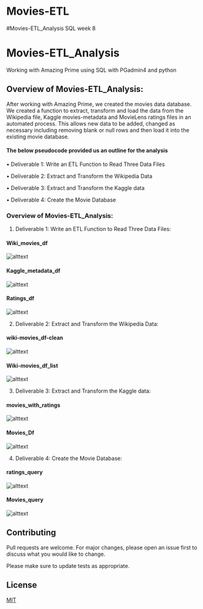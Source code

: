 # Movies-ETL
#Movies-ETL_Analysis
SQL week 8
# Movies-ETL_Analysis
Working with Amazing Prime using SQL with PGadmin4 and python
## Overview of Movies-ETL_Analysis:

After working with Amazing Prime, we created the movies data database. We created a function to extract, transform and load the data from the Wikipedia file, Kaggle movies-metadata and MovieLens ratings files in an automated process. This allows new data to be added, changed as necessary including removing blank or null rows and then load it into the existing movie database.

#### The below pseudocode provided us an outline for the analysis

•	Deliverable 1: Write an ETL Function to Read Three Data Files

•	Deliverable 2: Extract and Transform the Wikipedia Data

•	Deliverable 3: Extract and Transform the Kaggle data

•	Deliverable 4: Create the Movie Database

### Overview of Movies-ETL_Analysis:

1.	Deliverable 1: Write an ETL Function to Read Three Data Files:

#### Wiki_movies_df

![alttext](https://github.com/mbehr11/Movies-ETL/blob/main/Queries/wiki-movies_df.png) 

#### Kaggle_metadata_df 

![alttext](https://github.com/mbehr11/Movies-ETL/blob/main/Queries/kaggle_metadata_df.PNG)

#### Ratings_df

![alttext](https://github.com/mbehr11/Movies-ETL/blob/main/Queries/ratings_df.PNG)


2.	Deliverable 2: Extract and Transform the Wikipedia Data:

#### wiki-movies_df-clean 

![alttext](https://github.com/mbehr11/Movies-ETL/blob/main/Queries/wiki-movies_df-clean.png)

#### Wiki-movies_df_list 

![alttext](https://github.com/mbehr11/Movies-ETL/blob/main/Queries/wiki-movies_df-list.png)


3.	Deliverable 3: Extract and Transform the Kaggle data:

#### movies_with_ratings 

![alttext](https://github.com/mbehr11/Movies-ETL/blob/main/Queries/movies_with_ratings_df.PNG)

#### Movies_Df

![alttext](https://github.com/mbehr11/Movies-ETL/blob/main/Queries/movies_df.PNG)

4.	Deliverable 4: Create the Movie Database:

#### ratings_query

![alttext](https://github.com/mbehr11/Movies-ETL/blob/main/Queries/ratings_query.PNG)

#### Movies_query

![alttext](https://github.com/mbehr11/Movies-ETL/blob/main/Queries/movies_query.png)

## Contributing 

Pull requests are welcome. For major changes, please open an issue first to discuss what you would like to change.

Please make sure to update tests as appropriate.

## License
[MIT](https://choosealicense.com/licenses/mit/)
